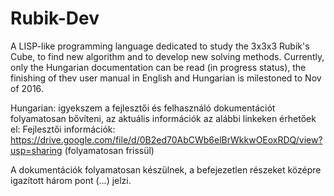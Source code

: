 # Rubik-Dev
A LISP-like programming language dedicated to study the 3x3x3 Rubik's Cube, to find new algorithm and to develop new solving methods.
Currently, only the Hungarian documentation can be read (in progress status), the finishing of thev user manual in English and Hungarian is milestoned to Nov of 2016. 

Hungarian: 
 igyekszem a fejlesztői és felhasználó dokumentációt folyamatosan bővíteni, az aktuális információk az alábbi linkeken érhetőek el:
 Fejlesztői információk: https://drive.google.com/file/d/0B2ed70AbCWb6elBrWkkwOEoxRDQ/view?usp=sharing
 (folyamatosan frissül)
 
A dokumentációk folyamatosan készülnek, a befejezetlen részeket középre igazított három pont (...) jelzi.
